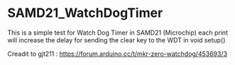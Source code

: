 # SAMD21_WatchDogTimer
This is a simple test for Watch Dog Timer  in SAMD21 (Microchip)
each print will increase the delay for sending the clear key to the WDT in void setup()

Creadit to gjt211 : https://forum.arduino.cc/t/mkr-zero-watchdog/453693/3

